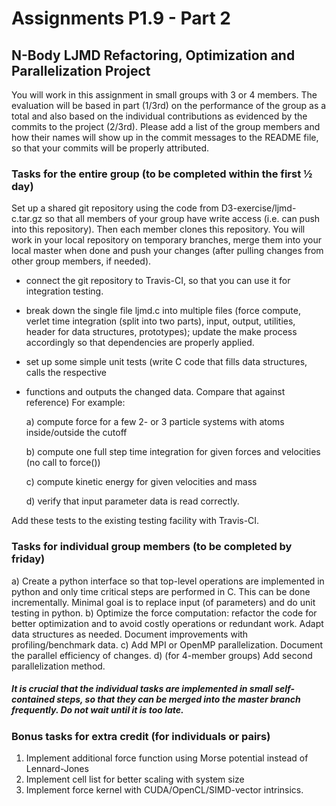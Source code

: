 # Assignments P1.9 - Part 2

## N-Body LJMD Refactoring, Optimization and Parallelization Project

You will work in this assignment in small groups with 3 or 4 members. The evaluation will be based in part (1/3rd) on the performance of the group as a total and also based on the individual contributions as evidenced by the commits to the project (2/3rd). Please add a list of the group members and how their names will show up in the commit messages to the README file, so that your commits will be properly attributed.

### Tasks for the entire group (to be completed within the first 1⁄2 day)

Set up a shared git repository using the code from D3-exercise/ljmd-c.tar.gz so that all
members of your group have write access (i.e. can push into this repository). Then each
member clones this repository. You will work in your local repository on temporary branches, merge them into your local master when done and push your changes (after pulling changes from other group members, if needed).

- connect the git repository to Travis-CI, so that you can use it for integration testing.

- break down the single file ljmd.c into multiple files (force compute, verlet time integration (split into two parts), input, output, utilities, header for data structures, prototypes); update the make process accordingly so that dependencies are properly applied. 

- set up some simple unit tests (write C code that fills data structures, calls the respective

- functions and outputs the changed data. Compare that against reference) For example:

  a) compute force for a few 2- or 3 particle systems with atoms inside/outside the  cutoff

  b) compute one full step time integration for given forces and velocities (no call to  force())

  c) compute kinetic energy for given velocities and mass

  d) verify that input parameter data is read correctly.

Add these tests to the existing testing facility with Travis-CI.

### Tasks for individual group members (to be completed by friday)

a) Create a python interface so that top-level operations are implemented in python and only time critical steps are performed in C. This can be done incrementally. Minimal goal is to replace input (of parameters) and do unit testing in python.
b) Optimize the force computation: refactor the code for better optimization and to avoid costly operations or redundant work. Adapt data structures as needed. Document improvements with profiling/benchmark data.
c) Add MPI or OpenMP parallelization. Document the parallel efficiency of changes.
d) (for 4-member groups) Add second parallelization method.

##### It is crucial that the individual tasks are implemented in small self-contained steps, so that they can be merged into the master branch frequently. Do not wait until it is too late. 

### Bonus tasks for extra credit (for individuals or pairs)

1) Implement additional force function using Morse potential instead of Lennard-Jones
2) Implement cell list for better scaling with system size
3) Implement force kernel with CUDA/OpenCL/SIMD-vector intrinsics.